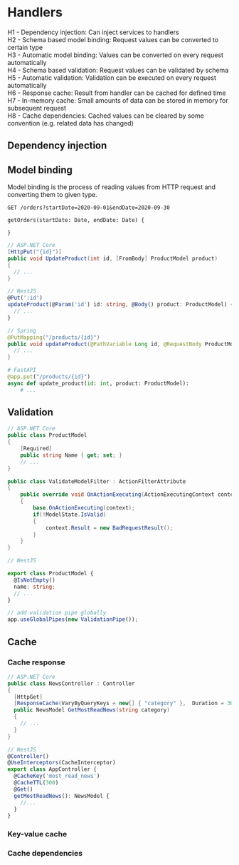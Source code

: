 # Handlers
H1 - Dependency injection: Can inject services to handlers  
H2 - Schema based model binding: Request values can be converted to certain type  
H3 - Automatic model binding: Values can be converted on every request automatically  
H4 - Schema based validation: Request values can be validated by schema  
H5 - Automatic validation: Validation can be executed on every request automatically  
H6 - Response cache: Result from handler can be cached for defined time  
H7 - In-memory cache: Small amounts of data can be stored in memory for subsequent request  
H8 - Cache dependencies: Cached values can be cleared by some convention (e.g. related data has changed)

## Dependency injection


## Model binding
Model binding is the process of reading values from HTTP request and converting them to given type.

```
GET /orders?startDate=2020-09-01&endDate=2020-09-30
```
```
getOrders(startDate: Date, endDate: Date) {

}
```

``` csharp
// ASP.NET Core
[HttpPut("{id}")]
public void UpdateProduct(int id, [FromBody] ProductModel product)
{
  // ...
}
```


```ts
// NestJS
@Put(':id')
updateProduct(@Param('id') id: string, @Body() product: ProductModel) {
  // ...
}
```

``` java
// Spring
@PutMapping("/products/{id}")
public void updateProduct(@PathVariable Long id, @RequestBody ProductModel product) {
  // ...
}
```

``` python
# FastAPI
@app.put("/products/{id}")
async def update_product(id: int, product: ProductModel):
    # ...
```

## Validation

``` csharp
// ASP.NET Core
public class ProductModel
{
    [Required]
    public string Name { get; set; }
    // ...
}

public class ValidateModelFilter : ActionFilterAttribute
{
    public override void OnActionExecuting(ActionExecutingContext context)
    {
        base.OnActionExecuting(context);
        if(!ModelState.IsValid)
        {
            context.Result = new BadRequestResult();
        }
    }
}
```

``` ts
// NestJS

export class ProductModel {
  @IsNotEmpty()
  name: string;
  // ...
}

// add validation pipe globally
app.useGlobalPipes(new ValidationPipe());
```

## Cache

### Cache response
``` csharp
// ASP.NET Core
public class NewsController : Controller
{
  [HttpGet]
  [ResponseCache(VaryByQueryKeys = new[] { "category" },  Duration = 300)]
  public NewsModel GetMostReadNews(string category)
  {
    // ...
  }
}
```

``` ts
// NestJS
@Controller()
@UseInterceptors(CacheInterceptor)
export class AppController {
  @CacheKey('most_read_news')
  @CacheTTL(300)
  @Get()
  getMostReadNews(): NewsModel {
    //...
  }
}
```

### Key-value cache

### Cache dependencies